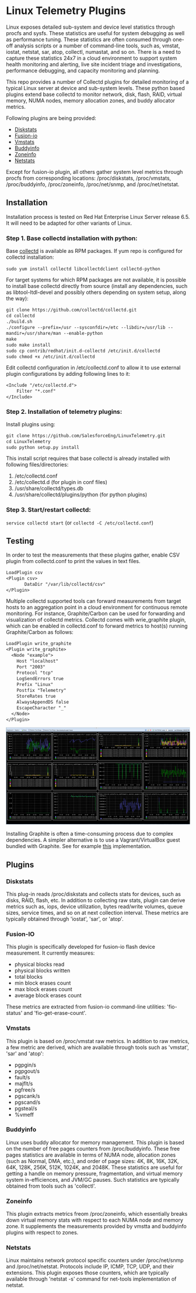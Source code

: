 Linux Telemetry Plugins
=======================

Linux exposes detailed sub-system and device level statistics through procfs and sysfs. These statistics are useful for system debugging as well as performance tuning. These statistics are often consumed through one-off analysis scripts or a number of command-line tools, such as, vmstat, iostat, netstat, sar, atop, collectl, numastat, and so on. There is a need to capture these statistics 24x7 in a cloud environment to support system health monitoring and alerting, live site incident triage and investigations, performance debugging, and capacity monitoring and planning.

This repo provides a number of Collectd plugins for detailed monitoring of a typical Linux server at device and sub-system
levels. These python based plugins extend base collectd to monitor network, disk, flash, RAID, virtual memory, NUMA nodes, memory allocation zones, and buddy allocator metrics.

Following plugins are being provided:

- [Diskstats](plugins/diskstats.py)
- [Fusion-io](plugins/fusionio.py)
- [Vmstats](plugins/vmstats.py)
- [Buddyinfo](plugins/buddyinfo.py)
- [Zoneinfo](plugins/zoneinfo.py)
- [Netstats](plugins/netstats.py)

Except for fusion-io plugin, all others gather system level metrics through procfs from corresponding locations: /proc/diskstats, /proc/vmstats, /proc/buddyinfo, /proc/zoneinfo, /proc/net/snmp, and /proc/net/netstat.

Installation
------------

Installation process is tested on Red Hat Enterprise Linux Server
release 6.5. It will need to be adapted for other variants of Linux.

### Step 1. Base collectd installation with python:

Base [collectd](https://collectd.org/download.shtml) is available as RPM packages. If yum repo is configured for collectd installation:

`sudo yum install collectd libcollectdclient collectd-python`

For target systems for which RPM packages are not available, it is possible to install base collectd directly from source (install any dependencies, such as libtool-ltdl-devel and possibly others depending on system setup, along the way):

```
git clone https://github.com/collectd/collectd.git
cd collectd
./build.sh
./configure --prefix=/usr --sysconfdir=/etc --libdir=/usr/lib --mandir=/usr/share/man --enable-python
make
sudo make install
sudo cp contrib/redhat/init.d-collectd /etc/init.d/collectd
sudo chmod +x /etc/init.d/collectd
```

Edit collectd configuration in /etc/collectd.conf to allow it to use external plugin configurations by adding following lines to it:

```
<Include "/etc/collectd.d">
	Filter "*.conf"
</Include>
```

### Step 2. Installation of telemetry plugins:

Install plugins using:

```
git clone https://github.com/SalesforceEng/LinuxTelemetry.git
cd LinuxTelemetry
sudo python setup.py install
```

This install script requires that base collectd is already installed with
following files/directories:

1. /etc/collectd.conf
2. /etc/collectd.d (for plugin in conf files)
3. /usr/share/collectd/types.db
4. /usr/share/collectd/plugins/python (for python plugins)


### Step 3. Start/restart collectd:

`service collectd start` (or `collectd -C /etc/collectd.conf`)


Testing
-------

In order to test the measurements that these plugins gather, enable
CSV plugin from collectd.conf to print the values in text files.

```
LoadPlugin csv
<Plugin csv>
       DataDir "/var/lib/collectd/csv"
</Plugin>
```

Multiple collectd supported tools can forward measurements from target
hosts to an aggregation point in a cloud environment for continuous remote
monitoring. For instance, Graphite/Carbon can be used for forwarding and
visualization of collectd metrics. Collectd comes with wrie_graphite plugin,
which can be enabled in collectd.conf to forward metrics to host(s) running
Graphite/Carbon as follows:

```
LoadPlugin write_graphite
<Plugin write_graphite>
  <Node "example">
    Host "localhost"
    Port "2003"
    Protocol "tcp"
    LogSendErrors true
    Prefix "Linux"
    Postfix "Telemetry"
    StoreRates true
    AlwaysAppendDS false
    EscapeCharacter "_"
  </Node>
</Plugin>
```

![Linux Telemetry Dashboard](/LinuxTelemetryDashboard.png?raw=true)

Installing Graphite is often a time-consuming process due to complex dependencies. A simpler alternative is to use a Vagrant/VirtualBox guest bundled with Graphite. See for example [this](https://github.com/pkkummermo/grafana-vagrant-puppet-box) implementation.

Plugins
-------

### Diskstats

This plug-in reads /proc/diskstats and collects stats for devices, such as disks, RAID, flash, etc. In addition to collecting raw stats, plugin can derive metrics such as, iops, device utilization, bytes read/write volumes, queue sizes, service times, and so on at next collection interval. These metrics are typically obtained through 'iostat', 'sar', or 'atop'.

### Fusion-IO

This  plugin is specifically developed for fusion-io flash device measurement. It currently measures:

- physical blocks read
- physical blocks written
- total blocks
- min block erases count
- max block erases count
- average block erases count

These metrics are extracted from fusion-io command-line utilities: 'fio-status' and 'fio-get-erase-count'.

### Vmstats

This plugin is based on /proc/vmstat raw metrics. In addition to raw metrics, a few metric are derived, which are available through tools such as 'vmstat', 'sar' and 'atop':

- pgpgin/s
- pgpgout/s
- fault/s
- majflt/s
- pgfree/s
- pgscank/s
- pgscand/s
- pgsteal/s
- %vmeff

### Buddyinfo

Linux uses buddy allocator for memory management. This plugin is based on the number of free pages counters from /proc/buddyinfo. These free pages statistics are available in terms of NUMA node, allocation zones (such as Normal, DMA, etc.), and order of page sizes: 4K, 8K, 16K, 32K, 64K, 128K, 256K, 512K, 1024K, and 2048K. These statistics are useful for getting a handle on memory pressure, fragmentation, and virtual memory system in-efficiences, and JVM/GC pauses. Such statistics are typically obtained from tools such as 'collectl'.

### Zoneinfo

This plugin extracts metrics freom /proc/zoneinfo, which essentially breaks down virtual memory stats with respect to each NUMA node and memory zone. It supplements the measurements provided by vmstta and buddyinfo plugins with respect to zones.

### Netstats

Linux maintains network protocol specific counters under /proc/net/snmp and /proc/net/netstat. Protocols include IP, ICMP, TCP, UDP, and their extensions. This plugin exposes those counters, which are typically available through 'netstat -s' command for net-tools implementation of netstat.
